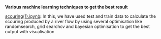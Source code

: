 **Various machine learning techniques to get the best result**



[scouring(1).ipynb](/scouring(1).ipynb): In this, we have used test and train data to calculate the scouring produced by a river flow by using several optimisation like randomsearch, grid searchcv and bayesian optimisation 
                                         to get the best output with visualisation
